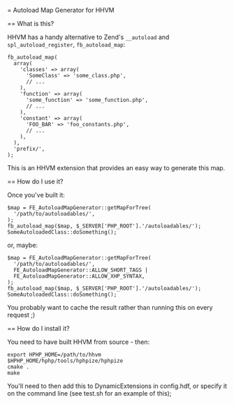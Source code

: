 = Autoload Map Generator for HHVM

== What is this?

HHVM has a handy alternative to Zend's `__autoload` and `spl_autoload_register`,
`fb_autoload_map`:

    fb_autoload_map(
      array(
        'classes' => array(
          'SomeClass' => 'some_class.php',
          // ...
        ),
        'function' => array(
          'some_function' => 'some_function.php',
          // ...
        ),
        'constant' => array(
          'FOO_BAR' => 'foo_constants.php',
          // ...
        ),
      ),
      'prefix/',
    );

This is an HHVM extension that provides an easy way to generate this map.

== How do I use it?

Once you've built it:

    $map = FE_AutoloadMapGenerator::getMapForTree(
      '/path/to/autoloadables/',
    );
    fb_autoload_map($map, $_SERVER['PHP_ROOT'].'/autoloadables/');
    SomeAutoloadedClass::doSomething();

or, maybe:

    $map = FE_AutoloadMapGenerator::getMapForTree(
      '/path/to/autoloadables/',
      FE_AutoloadMapGenerator::ALLOW_SHORT_TAGS |
      FE_AutoloadMapGenerator::ALLOW_XHP_SYNTAX,
    );
    fb_autoload_map($map, $_SERVER['PHP_ROOT'].'/autoloadables/');
    SomeAutoloadedClass::doSomething();

You probably want to cache the result rather than running this on every request ;)

== How do I install it?

You need to have built HHVM from source - then:

    export HPHP_HOME=/path/to/hhvm
    $HPHP_HOME/hphp/tools/hphpize/hphpize
    cmake .
    make

You'll need to then add this to DynamicExtensions in config.hdf, or specify
it on the command line (see test.sh for an example of this);
